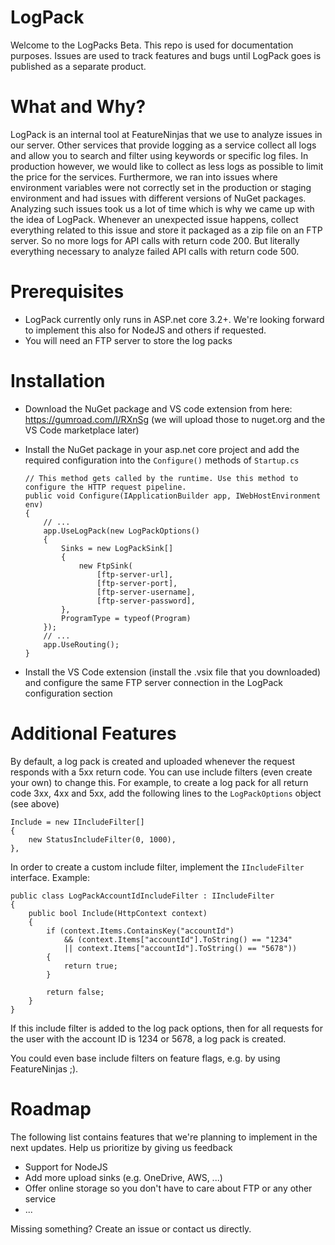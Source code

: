 # LogPack

Welcome to the LogPacks Beta. This repo is used for documentation purposes. Issues are used to track features and bugs until LogPack goes is published as a separate product.

# What and Why?

LogPack is an internal tool at FeatureNinjas that we use to analyze issues in our server. Other services that provide logging as a service collect all logs and allow you to search and filter using keywords or specific log files. In production however, we would like to collect as less logs as possible to limit the price for the services. Furthermore, we ran into issues where environment variables were not correctly set in the production or staging environment and had issues with different versions of NuGet packages. Analyzing such issues took us a lot of time which is why we came up with the idea of LogPack. Whenever an unexpected issue happens, collect everything related to this issue and store it packaged as a zip file on an FTP server. So no more logs for API calls with return code 200. But literally everything necessary to analyze failed API calls with return code 500.

# Prerequisites

- LogPack currently only runs in ASP.net core 3.2+. We're looking forward to implement this also for NodeJS and others if requested. 
- You will need an FTP server to store the log packs

# Installation

- Download the NuGet package and VS code extension from here: https://gumroad.com/l/RXnSg (we will upload those to nuget.org and the VS Code marketplace later)
- Install the NuGet package in your asp.net core project and add the required configuration into the `Configure()` methods of `Startup.cs`

      // This method gets called by the runtime. Use this method to configure the HTTP request pipeline.
      public void Configure(IApplicationBuilder app, IWebHostEnvironment env)
      {
          // ...
          app.UseLogPack(new LogPackOptions()
          {
              Sinks = new LogPackSink[]
              {
                  new FtpSink(
                      [ftp-server-url], 
                      [ftp-server-port], 
                      [ftp-server-username], 
                      [ftp-server-password], 
              },
              ProgramType = typeof(Program)
          });
          // ...
          app.UseRouting();
      }

- Install the VS Code extension (install the .vsix file that you downloaded) and configure the same FTP server connection in the LogPack configuration section

# Additional Features

By default, a log pack is created and uploaded whenever the request responds with a 5xx return code. You can use include filters (even create your own) to change this. For example, to create a log pack for all return code 3xx, 4xx and 5xx, add the following lines to the `LogPackOptions` object (see above)

    Include = new IIncludeFilter[]
    {
        new StatusIncludeFilter(0, 1000),
    },
    
In order to create a custom include filter, implement the `IIncludeFilter` interface. Example:

    public class LogPackAccountIdIncludeFilter : IIncludeFilter
    {
        public bool Include(HttpContext context)
        {
            if (context.Items.ContainsKey("accountId")
                && (context.Items["accountId"].ToString() == "1234"
                || context.Items["accountId"].ToString() == "5678"))
            {
                return true;
            }

            return false;
        }
    }
    
If this include filter is added to the log pack options, then for all requests for the user with the account ID is 1234 or 5678, a log pack is created.

You could even base include filters on feature flags, e.g. by using FeatureNinjas ;).

# Roadmap

The following list contains features that we're planning to implement in the next updates. Help us prioritize by giving us feedback

- Support for NodeJS
- Add more upload sinks (e.g. OneDrive, AWS, ...)
- Offer online storage so you don't have to care about FTP or any other service 
- ...

Missing something? Create an issue or contact us directly.
